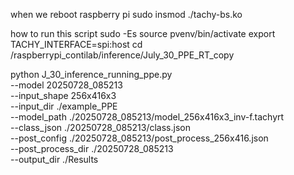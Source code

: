 when we reboot raspberry pi
sudo insmod ./tachy-bs.ko

how to run this script
sudo -Es
source pvenv/bin/activate
export TACHY_INTERFACE=spi:host
cd /raspberrypi_contilab/inference/July_30_PPE_RT_copy

python J_30_inference_running_ppe.py \
    --model 20250728_085213 \
    --input_shape 256x416x3 \
    --input_dir ./example_PPE \
    --model_path ./20250728_085213/model_256x416x3_inv-f.tachyrt \
    --class_json ./20250728_085213/class.json \
    --post_config ./20250728_085213/post_process_256x416.json \
    --post_process_dir ./20250728_085213 \
    --output_dir ./Results